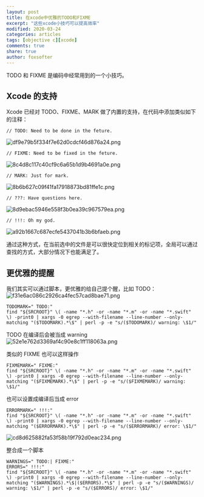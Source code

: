 ```yaml
---
layout: post
title: 在xcode中优雅的TODO和FIXME
excerpt: "这些xcode小技巧可以提高效率"
modified: 2020-03-24
categories: articles
tags: [objective c][xcode]
comments: true
share: true
author: foxsofter
---
```


TODO 和 FIXME 是编码中经常用到的一个小技巧。

## Xcode 的支持

Xcode 已经对 TODO、FIXME、MARK 做了内置的支持，在代码中添加类似如下的注释：

```
// TODO: Need to be done in the feture.
```

![df9e79b5f334f7e62d0cdcf46d876a24.png](evernotecid://CF249C4B-64BA-4C7E-96BA-FC73E5C8447B/appyinxiangcom/4761577/ENResource/p512)

```
// FIXME: Need to be fixed in the feture.
```

![8c4d8c117c40cf9c6a65b1d9b4691a0e.png](evernotecid://CF249C4B-64BA-4C7E-96BA-FC73E5C8447B/appyinxiangcom/4761577/ENResource/p514)

```
// MARK: Just for mark.
```

![8b6b627c09f41fa17918873bd81ffe1c.png](evernotecid://CF249C4B-64BA-4C7E-96BA-FC73E5C8447B/appyinxiangcom/4761577/ENResource/p515)

```
// ???: Have questions here.
```

![8d9ebac5946e558f3b0ea39c967579ea.png](evernotecid://CF249C4B-64BA-4C7E-96BA-FC73E5C8447B/appyinxiangcom/4761577/ENResource/p516)

```
// !!!: Oh my god.
```

![a92b1667c687ecfe5437041b3b6bfaeb.png](evernotecid://CF249C4B-64BA-4C7E-96BA-FC73E5C8447B/appyinxiangcom/4761577/ENResource/p517)

通过这种方式，在当前选中的文件是可以很快定位到相关的标记项，全局可以通过查找的方式，大部分情况下也能满足了。

## 更优雅的提醒

我们其实可以通过脚本，更优雅的给自己提个醒，比如 TODO：
![f31e6ac086c2926ca4fec57cad8bae71.png](evernotecid://CF249C4B-64BA-4C7E-96BA-FC73E5C8447B/appyinxiangcom/4761577/ENResource/p518)

```Shell
TODOMARK=" TODO:"
find "${SRCROOT}" \( -name "*.h" -or -name "*.m" -or -name "*.swift" \) -print0 | xargs -0 egrep --with-filename --line-number --only-matching "($TODOMARK).*\$" | perl -p -e "s/($TODOMARK)/ warning: \$1/"
```

TODO 在编译后会被当成 warning
![52e1e762d3369af4c90e8c1ff118063a.png](evernotecid://CF249C4B-64BA-4C7E-96BA-FC73E5C8447B/appyinxiangcom/4761577/ENResource/p519)

类似的 FIXME 也可以这样操作

```Shell
FIXMEMARK=" FIXME:"
find "${SRCROOT}" \( -name "*.h" -or -name "*.m" -or -name "*.swift" \) -print0 | xargs -0 egrep --with-filename --line-number --only-matching "($FIXMEMARK).*\$" | perl -p -e "s/($FIXMEMARK)/ warning: \$1/"
```

也可以设置成编译后当成 error

```Shell
ERRORMARK=" !!!:"
find "${SRCROOT}" \( -name "*.h" -or -name "*.m" -or -name "*.swift" \) -print0 | xargs -0 egrep --with-filename --line-number --only-matching "($ERRORMARK).*\$" | perl -p -e "s/($ERRORMARK)/ error: \$1/"
```

![cd8d625882fa53f58b19f792d0eac234.png](evernotecid://CF249C4B-64BA-4C7E-96BA-FC73E5C8447B/appyinxiangcom/4761577/ENResource/p520)

整合成一个脚本

```Shell
WARNINGS=" TODO:| FIXME:"
ERRORS=" !!!:"
find "${SRCROOT}" \( -name "*.h" -or -name "*.m" -or -name "*.swift" \) -print0 | xargs -0 egrep --with-filename --line-number --only-matching "($WARNINGS).*\$|($ERRORS).*\$" | perl -p -e "s/($WARNINGS)/ warning: \$1/" | perl -p -e "s/($ERRORS)/ error: \$1/"
```
